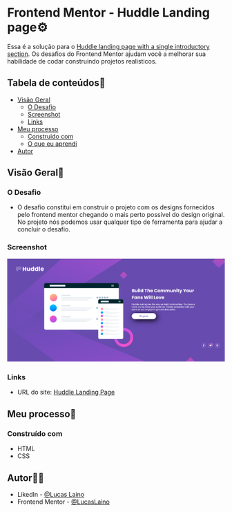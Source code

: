 # Frontend Mentor - Huddle Landing page⚙️

Essa é a solução para o [Huddle landing page with a single introductory section](https://www.frontendmentor.io/challenges/huddle-landing-page-with-a-single-introductory-section-B_2Wvxgi0). Os desafios do Frontend Mentor ajudam você a melhorar sua habilidade de codar construindo projetos realisticos.

## Tabela de conteúdos📑

- [Visão Geral](#visão-geral)
  - [O Desafio](#o-desafio)
  - [Screenshot](#screenshot)
  - [Links](#links)
- [Meu processo](#meu-processo)
  - [Construido com](#construido-com)
  - [O que eu aprendi](#o-que-eu-aprendi)
- [Autor](#autor)

## Visão Geral👀

### O Desafio

- O desafio constitui em construir o projeto com os designs fornecidos pelo frontend mentor chegando o mais perto possível do design original. No projeto nós podemos usar qualquer tipo de ferramenta para ajudar a concluir o desafio.

### Screenshot

![](src/images/project-image.png)

### Links

- URL do site: [Huddle Landing Page](https://lucaslaino.github.io/huddle-lading-page/)

## Meu processo🚀

### Construído com

- HTML
- CSS

## Autor🧙🏻

- LikedIn - [@Lucas Laino](https://www.linkedin.com/in/lucaslaino/)
- Frontend Mentor - [@LucasLaino](https://www.frontendmentor.io/profile/LucasLaino)
